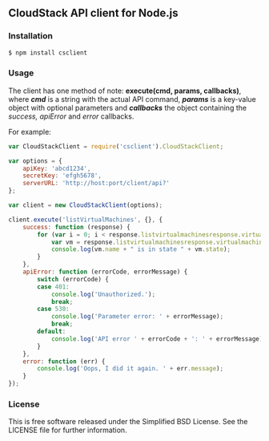 ## CloudStack API client for Node.js


### Installation

```bash
$ npm install csclient
```


### Usage

The client has one method of note: <b>execute(cmd, params, callbacks)</b>, where <b><i>cmd</i></b> is a string with the actual API command, <b><i>params</i></b> is a key-value object with optional parameters and <b><i>callbacks</i></b> the object containing the <i>success, apiError</i> and <i>error</i> callbacks. 

For example:

```javascript
var CloudStackClient = require('csclient').CloudStackClient;

var options = {
    apiKey: 'abcd1234',
    secretKey: 'efgh5678',
    serverURL: 'http://host:port/client/api?'
};

var client = new CloudStackClient(options);

client.execute('listVirtualMachines', {}, {
    success: function (response) {
        for (var i = 0; i < response.listvirtualmachinesresponse.virtualmachine.length; i++) {
            var vm = response.listvirtualmachinesresponse.virtualmachine[i];
            console.log(vm.name + " is in state " + vm.state);
        }
    },
    apiError: function (errorCode, errorMessage) {
        switch (errorCode) {
        case 401:
            console.log('Unauthorized.');
            break;
        case 530:
            console.log('Parameter error: ' + errorMessage);
            break;
        default:
            console.log('API error ' + errorCode + ': ' + errorMessage);
        }
    },
    error: function (err) {
        console.log('Oops, I did it again. ' + err.message);
    }
});
```


### License

This is free software released under the Simplified BSD License. See the LICENSE file for further information.
